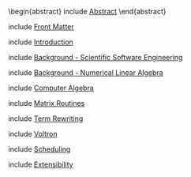 
\begin{abstract}
include [Abstract](abstract3.md)
\end{abstract}

include [Front Matter](front.md)

include [Introduction](introduction-2.md)

include [Background - Scientific Software Engineering](background-scientific-software-engineering.md)

include [Background - Numerical Linear Algebra](background-nla.md)

include [Computer Algebra](cas.md)

include [Matrix Routines](computations.md)

include [Term Rewriting](term-rewrite-system.md)

include [Voltron](voltron.md)

include [Scheduling](static-scheduling.md)

include [Extensibility](extensibility.md)

